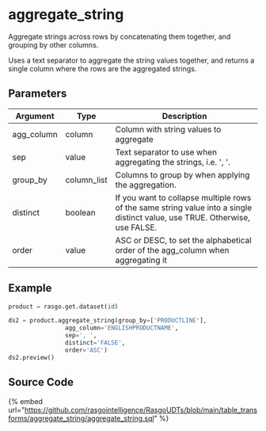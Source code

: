 

# aggregate_string

Aggregate strings across rows by concatenating them together, and grouping by other columns.

Uses a text separator to aggregate the string values together, and returns a single column where the rows are the aggregated strings.


## Parameters

|  Argument  |    Type     |                                                         Description                                                          |
| ---------- | ----------- | ---------------------------------------------------------------------------------------------------------------------------- |
| agg_column | column      | Column with string values to aggregate                                                                                       |
| sep        | value       | Text separator to use when aggregating the strings, i.e. ', '.                                                               |
| group_by   | column_list | Columns to group by when applying the aggregation.                                                                           |
| distinct   | boolean     | If you want to collapse multiple rows of the same string value into a single distinct value, use TRUE. Otherwise, use FALSE. |
| order      | value       | ASC or DESC, to set the alphabetical order of the agg_column when aggregating it                                             |


## Example

```python
product = rasgo.get.dataset(id)

ds2 = product.aggregate_string(group_by=['PRODUCTLINE'],
                agg_column='ENGLISHPRODUCTNAME',
                sep=', ',
                distinct='FALSE',
                order='ASC')
ds2.preview()
```

## Source Code

{% embed url="https://github.com/rasgointelligence/RasgoUDTs/blob/main/table_transforms/aggregate_string/aggregate_string.sql" %}

